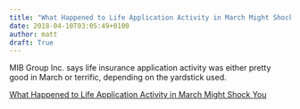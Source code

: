 ```yaml
---
title: "What Happened to Life Application Activity in March Might Shock You"
date: 2018-04-10T03:05:49+0100
author: matt
draft: True
---
```

MIB Group Inc. says life insurance application activity was either pretty good in March or terrific, depending on the yardstick used.

[ What Happened to Life Application Activity in March Might Shock You ]( https://www.thinkadvisor.com/2018/04/09/calendar-pumps-up-u-s-life-application-volume/ )
